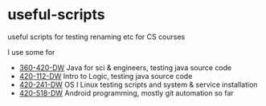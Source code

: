 # useful-scripts
useful scripts for testing renaming etc for CS courses

I use some for 

* [360-420-DW](360) Java for sci & engineers, testing java source code
* [420-112-DW](112) Intro to Logic, testing java source code
* [420-241-DW](241) OS I Linux testing scripts and system & service installation 
* [420-518-DW](518) Android programming, mostly git automation so far
